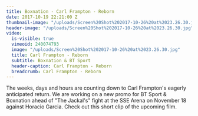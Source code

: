 ```yaml
---
title: Boxnation - Carl Frampton - Reborn
date: 2017-10-19 22:21:00 Z
thumbnail-image: "/uploads/Screen%20Shot%202017-10-26%20at%2023.26.30.jpg"
header-image: "/uploads/Screen%20Shot%202017-10-26%20at%2023.26.30.jpg"
video:
  is-visible: true
  vimeoid: 240074793
  image: "/uploads/Screen%20Shot%202017-10-26%20at%2023.26.30.jpg"
  title: Carl Frampton - Reborn
  subtitle: Boxnation & BT Sport
  header-caption: Carl Frampton - Reborn
  breadcrumb: Carl Frampton - Reborn
---
```


The weeks, days and hours are counting down to Carl Frampton's eagerly anticipated return. We are working on a new promo for BT Sport & Boxnation ahead of "The Jackal's" fight at the SSE Arena on November 18 against Horacio Garcia. 
Check out this short clip of the upcoming film.